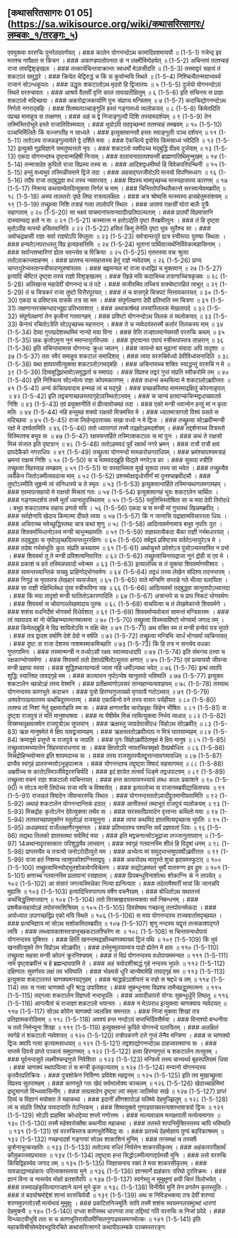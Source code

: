 ## [कथासरितसागरः 01 05] (https://sa.wikisource.org/wiki/कथासरित्सागरः/लम्बकः_१/तरङ्गः_५)

एवमुक्त्वा वररुचिः पुनरेतदवर्णयत् । ### कालेन योगनन्दोऽथ कामादिवशमाययौ ॥  (1-5-1)
गजेन्द्र इव मत्तश्च नापैक्षत स किंचन । ### अकाण्डपातोपनता कं न लक्ष्मीविमोहयेत् ॥  (1-5-2)
अचिन्तयं ततश्चाहं राजा तावद्विशृङ्खलः । ### तत्कार्यचिन्तयाक्रान्तः स्वधर्मो मेऽवसीदति ॥  (1-5-3)
तस्माद्वरं सहायं तं शकटालं समुद्धरे । ### क्रियेत चेद्विरुद्धं च किं स कुर्यान्मयि स्थिते ॥  (1-5-4)
निश्चित्यैतन्मयाभ्यर्थ्य राजानं सोऽन्धकूपतः । ### उद्धृतः शकटालोऽथ मृदवो हि द्विजातयः ॥ ५ (1-5-5)
दुर्जयो योगनन्दोऽयं स्थिते वररुचावतः । ### आश्रये वैतसीं वृत्तिं कालं तावत्प्रतीक्षितुम् ॥ ६ (1-5-6)
इति संचिन्त्य स प्राज्ञः शकटालो मदिच्छया । ### अकरोद्राजकार्याणि पुनः संप्राप्य मन्त्रिताम् ॥ ७ (1-5-7)
कदाचिद्योगनन्दोऽथ निर्गतो नगराद्बहिः । ### श्लिष्यत्पञ्चाङ्गुलिं हस्तं गङ्गामध्ये व्यलोकयत् ॥ ८ (1-5-8)
किमेतदिति पप्रच्छ मामाहूय स तत्क्षणम् । ### अहं च द्वे निजाङ्गुल्यौ दिशि तस्यामदर्शयम् ॥ ९ (1-5-9)
तेन तस्मिंस्तिरोभूते हस्ते राजातिविस्मयात् । ### भूयोऽपि तदपृच्छन्मां ततश्चाहं तमब्रवम् ॥ १० (1-5-10)
पञ्चभिर्मिलितैः किं यज्जगतीह न साध्यते । ### इत्युक्तवानसौ हस्तः स्वाङ्गुलीः पञ्च दर्शयन् ॥ ११ (1-5-11)
ततोऽस्य राजन्नङ्गुल्यावेते द्वे दर्शिते मया । ### ऐकचित्ये द्वयोरेव किमसाध्यं भवेदिति ॥ १२ (1-5-12)
इत्युक्ते गूढविज्ञाने समतुष्यत्ततो नृपः । ### शकटालो व्यषीदच्च मद्बुद्धिं वीक्ष्य दुर्जयाम् ॥ १३ (1-5-13)
एकदा योगनन्दश्च दृष्टवान्महिषीं निजाम् । ### वातायनाग्रात्पश्यन्तीं ब्राह्मणातिथिमुन्मुखम् ॥ १४ (1-5-14)
तन्मात्रादेव कुपितो राजा विप्रस्य तस्य सः । ### आदिशद्वधमीर्ष्या हि विवेकपरिपन्थिनी ॥ १५ (1-5-15)
हन्तुं वध्यभुवं तस्मिन्नीयमाने द्विजे तदा । ### अहसद्गतजीवोऽपि मत्स्यो विपणिमध्यगः ॥ १६ (1-5-16)
तदैष राजा तद्बुद्ध्वा वधं तस्य न्यवारयत् । ### विप्रस्य मामपृच्छच्च मत्स्यहासस्य कारणम् ॥ १७ (1-5-17)
निरूप्य कथयाम्येतदित्युक्त्वा निर्गतं च माम् । ### चिन्तितोपस्थितैकान्ते सरस्वत्येवमब्रवीत् ॥ १८ (1-5-18)
अस्य तालतरोः पृष्ठे तिष्ठ रात्रावलक्षितः । ### अत्र श्रोष्यसि मत्स्यस्य हासहेतुमसंशयम् ॥ १९ (1-5-19)
तच्छ्रुत्वा निशि तत्राहं गत्वा तालोपरि स्थितः । ### अपश्यं राक्षसीं घोरां बालैः पुत्रैः सहागताम् ॥ २० (1-5-20)
सा भक्ष्यं याचमानांस्तानवादीत्प्रतिपाल्यताम् । ### प्रातर्वो विप्रमांसानि दास्याम्यद्य हतो न सः ॥ २१ (1-5-21)
कस्मात्स न हतोऽद्येति पृष्टा तैरब्रवीत्पुनः । ### तं हि दृष्ट्वा मृतोऽपीह मत्स्यो हसितवानिति ॥ २२ (1-5-22)
हसितं किमु तेनेति पृष्टा भूयः सुतैश्च सा । ### अवोचद्राक्षसी राज्ञः सर्वा राज्ञ्योऽपि विप्लुताः ॥ २३ (1-5-23)
सर्वत्रान्तःपुरे ह्यत्र स्त्रीरूपाः पुरुषाः स्थिताः । ### हन्यतेऽनपराधस्तु विप्र इत्यहसत्तिमिः ॥ २४ (1-5-24)
भूतानां पार्थिवात्यर्थनिर्विवेकत्वहासिनाम् । ### सर्वान्तश्चारिणां ह्येता भवन्त्येव च विक्रियाः ॥ २५ (1-5-25)
एतत्तस्या वचः श्रुत्वा ततोऽपक्रान्तवाहनम् । ### प्रातश्च मत्स्यहासस्य हेतुं राज्ञे न्यवेदयम् ॥ २६ (1-5-26)
प्राप्य चान्तःपुरेभ्यस्तान्स्त्रीरूपान्पुरुषांस्ततः । ### बह्वमन्यत मां राजा वधाद्विप्रं च मुक्तवान् ॥ २७ (1-5-27)
इत्यादि चेष्टितं दृष्ट्वा तस्य राज्ञो विशृङ्खलम् । ### खिन्ने मयि कदाचिच्च तत्रागाच्चित्रकृन्नवः ॥ २८ (1-5-28)
अलिखत्स महादेवीं योगनन्दं च तं पटे । ### सजीवमिव तच्चित्रं वाक्चेष्टारहितं त्वभूत् ॥ २९ (1-5-29)
तं च चित्रकरं राजा तुष्टो वित्तैरपूरयत् । ### तं च वासगृहे चित्रपटं भित्तावकारयत् ॥ ३० (1-5-30)
एकदा च प्रविष्टस्य वासके तत्र सा मम । ### संपूर्णलक्षणा देवी प्रतिभाति स्म चित्रगा ॥ ३१ (1-5-31)
लक्षणान्तरसंबन्धादभ्यूह्य प्रतिभावशात् । ### अथाकार्षमहं तस्यास्तिलकं मेखलापदे ॥ ३२ (1-5-32)
संपूर्णलक्षणां तेन कृत्वैनां गतवानहम् । ### प्रविष्टो योगनन्दोऽथ तिलकं तं व्यलोकयत् ॥ ३३ (1-5-33)
केनायं रचितोऽत्रेति सोऽपृच्छच्च महत्तरान् । ### ते च न्यवेदयंस्तस्मै कर्तारं तिलकस्य माम् ॥ ३४ (1-5-34)
देव्या गुप्तप्रदेशस्थमिमं नान्यो मया विना । ### वेत्ति तज्ज्ञातवानेवमसौ वररुचिः कथम् ॥ ३५ (1-5-35)
छन्नः कृतोऽमुना नूनं ममान्तःपुरविप्लवः । ### दृष्टवानत एवायं स्त्रीरूपांस्तत्र तान्नरान् ॥ ३६ (1-5-36)
इति संचिन्तयामास योगनन्दः क्रुधा ज्वलन् । ### जायन्ते बत मूढानां संवादा अपि तादृशाः ॥ ३७ (1-5-37)
ततः स्वैरं समाहूय शकटालं समादिशत् । ### त्वया वररुचिर्वध्यो देवीविध्वंसनादिति ॥ ३८ (1-5-38)
यथा ज्ञापयसीत्युक्त्वा शकटालोऽगमद्बहिः । ### अचिन्तयच्च शक्तिः स्याद्धन्तुं वररुचिं न मे ॥ ३९ (1-5-39)
दिव्यबुद्धिप्रभावोऽसवुद्धर्ता च ममापदः । ### विप्रश्च तद्वरं गुप्तं संप्रति स्वीकरोमि तम् ॥ ४० (1-5-40)
इति निश्चित्य सोऽभ्येत्य राज्ञः कोपमकारणम् । ### वधान्तं कथयित्वा मे शकटालोऽब्रवीत्ततः ॥ ४१ (1-5-41)
अन्यं कंचित्प्रवादाय हन्म्यहं त्वं च मद्गृहे । ### प्रच्छन्नस्तिष्ठ मामस्माद्रक्षितुं कोपनान्नृपात् ॥ ४२ (1-5-42)
इति तद्वचनाच्छन्नस्तदगृहेऽवस्थितोऽभवम् । ### स चान्यं हतवान्कंचिन्मद्वधाख्यातये निशि ॥ ४३ (1-5-43)
एवं प्रयुक्तनीतिं तं प्रीत्यावोचमहं तदा । ### एको मन्त्री भवान्येन हन्तुं मां न कृता मतिः ॥ ४४ (1-5-44)
नहि हन्तुमहं शक्यो राक्षसो मित्रमस्ति मे । ### ध्यातमात्रागतो विश्वं ग्रसते स मदिच्छया ॥ ४५ (1-5-45)
राजा त्विहेन्द्रदत्ताख्यः सखा वध्यो न मे द्विजः । ### तच्छ्रुत्वा सोऽब्रवीन्मन्त्री रक्षो मे दर्श्यतामिति ॥ ४६ (1-5-46)
ततो ध्यातागतं तस्मै तद्रक्षोऽहमदर्शयम् । ### तद्दर्शनाच्च वित्रस्तो विस्मितश्च बभूव सः ॥ ४७ (1-5-47)
रक्षस्यन्तर्हिते तस्मिञ्शकटालः स मां पुनः । ### कथं ते राक्षसो मित्त्रं संजात इति पृष्टवान् ॥ ४८ (1-5-48)
ततोऽहमवदं पूर्वं रक्षार्थं नगरे भ्रमन् । ### रात्रौ रात्रौ क्षयं प्रापदेकैको नगराधिपः ॥ ४९ (1-5-49)
तच्छ्रुत्वा योगनन्दो मामकरोन्नगराधिपम् । ### भ्रमंश्चापश्यमत्राहं भ्रमन्तं राक्षसं निशि ॥ ५० (1-5-50)
स च मामवदद्ब्रूहि विद्यते नगरेऽत्र का । ### सुरूपा स्त्रीति तच्छ्रुत्वा विहस्याह तमब्रवम् ॥ ५१ (1-5-51)
या यस्याभिमता मूर्ख सुरूपा तस्य सा भवेत । ### तच्छ्रुत्वैव त्वयैकेन जितोऽस्मीत्यवदत्स माम् ॥ ५२ (1-5-52)
प्रश्नमोक्षाद्वधोत्तीर्णं मां पुनश्चाब्रवीदसौ । ### तुष्टोऽस्मीति सुहृन्मे त्वं संनिधास्ये च ते स्मृतः ॥ ५३ (1-5-53)
इत्युक्त्वान्तर्हिते तस्मिन्यथागतमगामहम् । ### एवमापत्सहायो मे राक्षसो मित्त्रतां गतः ॥ ५४ (1-5-54)
इत्युक्तवानहं भूयः शकटालेन चार्थितः । ### गङ्गामदर्शयं तस्मै मूर्तां ध्यानादुपस्थिताम् ॥ ५५ (1-5-55)
स्तुतिभिस्तोषिता सा च मया देवी तिरोदधे । बभूव शकटालश्च सहायः प्रणतो मयि ।  ५६ (1-5-56)
एकदा च स मन्त्री मां गुप्तस्थं खिन्नमब्रवीत् । ### सर्वज्ञेनापि खेदाय किमात्मा दीयते त्वया ॥ ५७ (1-5-57)
किं न जानासि यद्राज्ञामविचाररता धियः । ### अचिराच्च भवेच्छुद्धिस्तथा चात्र कथां शृणु ॥ ५८ (1-5-58)
आदित्यवर्मनामात्र बभूव नृपतिः पुरा । ### शिववर्माभिधानोऽस्य मन्त्री चाभून्महामतिः ॥ ५९ (1-5-59)
राज्ञस्तत्यैकदा चैका राज्ञी गर्भमधारयत् । ### तद्बुद्ध्वा स नृपोऽपृच्छदित्यन्तःपुररक्षिणः ॥ ६० (1-5-60)
वर्षद्वयं प्रविष्टस्य वर्ततेऽन्तःपुरेऽत्र मे । ### तदेषा गर्भसंभूतिः कुतः संप्रति कथ्यताम ॥ ६१ (1-5-61)
अथोचुस्ते प्रवेशोऽत्र पुंसोऽन्यस्यास्ति न प्रभो । ### शिववर्मा तु ते मन्त्री प्रविशत्यनिवारितः ॥ ६२ (1-5-62)
तच्छ्रुत्वाचिन्तयद्राजा नूनं द्रोही स एव मे । ### प्रकाशं च हते तस्मिन्नपवादो भवेन्मम ॥ ६३ (1-5-63)
इत्यालोच्य स तं युक्त्या शिववर्माणमीश्वरः । ### सामन्तस्यान्तिकं सख्युः प्राहिणोद्भोगवर्मणः ॥ ६४ (1-5-64)
तद्वधं तस्य लेखेन संदिश्य तदनन्तरम् । ### निगूढं स नृपस्तत्र लेखहारं व्यसर्जयत् ॥ ६५ (1-5-65)
याते मन्त्रिणि सप्ताहे गते भीत्या पलायिता । ### सा राज्ञी रक्षिभिर्लब्धा पुंसा स्त्रीरूपिणा सह ॥ ६६ (1-5-66)
आदित्यवर्मा तद्बुद्ध्वा सानुतापोऽभवत्तदा । ### किं मया तादृशो मन्त्री घातितोऽकारणादिति ॥ ६७ (1-5-67)
अत्रान्तरे स च प्राप निकटं भोगवर्मणः । ### शिववर्मा स चोपागाल्लेखमादाय पूरुषः ॥ ६८ (1-5-68)
वाचयित्वा च तं लेखमेकान्ते शिववर्मणे । ### शशंस वधनिर्देशं भोगवर्मा विधेर्वशात् ॥ ६९ (1-5-69)
शिववर्माप्यवोचत्तं सामन्तं मन्त्रिसत्तमः । ### त्वं व्यापादय मां नो चेन्निहन्म्यात्मानमात्मना ॥ ७० (1-5-70)
तच्छ्रुत्वा विस्मयाविष्टो भोगवर्मा जगाद तम् । ### किमेतद्ब्रूहि मे विप्र शापितोऽसि न वक्षि चेत् ॥ ७१ (1-5-71)
अथ वक्ति स्म तं मन्त्री हन्येयं यत्र भूपते । ### तत्र द्वादश वर्षाणि देशे देवो न वर्षति ॥ ७२ (1-5-72)
तच्छ्रुत्वा मन्त्रिभिः सार्धं भोगवर्मा व्यचिन्तयत् । ### दुष्टः स राजा देशस्य नाशमस्माकमिच्छति ॥ ७३ (1-5-73)
किं हि तत्र न सन्त्येव वधका गुप्तगामिनः । ### तस्मान्मन्त्री न वध्योऽसौ रक्ष्यः स्वात्मवधादपि ॥ ७४ (1-5-74)
इति संमन्त्र्य दत्त्वा च रक्षकान्भोगवर्मणा । ### शिववर्मा ततो देशात्प्रेषितोऽभूत्ततः क्षणात् ॥ ७५ (1-5-75)
एवं प्रत्याययौ जीवन्स मन्त्री प्रज्ञया स्वया । ### शुद्धिश्चात्यान्यतो जाता नहि धर्मोऽन्यथा भवेत् ॥ ७६ (1-5-76)
इत्थं तवापि शुद्धिः स्यात्तिष्ठ तावद्गृहे मम । ### कात्यायन नृपोऽप्येष सानुतापो भविष्यति ॥ ७७ (1-5-77)
इत्युक्तः शकटालेन च्छन्नोऽहं तस्य वेश्मनि । ### प्रतीक्षमाणोऽवसरं तान्यहान्यत्यवाहयम् ॥ ७८ (1-5-78)
तस्याथ योगनन्दस्य काणभूतेः कदाचन । ### पुत्रो हिरण्यगुप्ताख्यो मृगयायै गतोऽभवत् ॥ ७९ (1-5-79)
अश्ववेगात्प्रयातस्य कथंचिदूरमन्तरम् । ### एकाकिनो वने तस्य वासरः पर्यहीयत ॥ ८० (1-5-80)
ततश्च तां निशां नेतुं वृक्षमारोहति स्म सः । ### क्षणात्तत्रैव चारोहदृक्षः सिंहेन भीषितः ॥ ८१ (1-5-81)
स दृष्ट्वा राजपुत्रं तं मतिं मानुषभाषया । ### मा भैषीर्मम मित्त्रं त्वमित्युक्त्वा निर्भयं व्यधात् ॥ ८२ (1-5-82)
विस्रम्भादृक्षवाक्येन राजपुत्रोऽथ सुप्तवान् । ### ऋक्षस्तु जाग्रदेवासीदधः सिंहोऽथ सोऽब्रवीत् ॥ ८३ (1-5-83)
ऋक्ष मानुषमेतं मे क्षिप यावद्व्रजाम्यहम् । ### ऋक्षस्ततोऽब्रवीत्पाप न मित्रं घातयाम्यहम् ॥ ८४ (1-5-84)
क्रमादृक्षे प्रसुप्ते च राजपुत्रे च जाग्रति । ### पुनः सिंहोऽब्रवीदेतमृक्षं मे क्षिप मानुष ॥ ८५ (1-5-85)
तच्छ्रुत्वात्मभयात्तेन सिंहस्याराधनाय सः । ### क्षिप्तोऽपि नापतच्चित्रमृक्षो दैवप्रबोधितः ॥ ८६ (1-5-86)
मित्त्रद्रोहिन्भवोन्मत्त इति शापमदाच्च सः । ### तस्य राजसुतस्यैतद्वृत्तान्तावगमावधिम् ॥ ८७ (1-5-87)
प्राप्यैव स्वगृहं प्रातरुन्मत्तोऽभून्नृपात्मजः । ### योगनन्दश्च तद्दृष्ट्वा विषादं सहसागमत् ॥ ८८ (1-5-88)
अब्रवीच्च स कालेऽस्मिञ्जीवेद्वररुचिर्यदि । ### इदं ज्ञायेत तत्सर्वं धिङ्मे तद्वधपाटवम् ॥ ८९ (1-5-89)
तच्छ्रुत्वा वचनं राज्ञः शकटालो व्यचिन्तयत् । ### हन्त कात्यायनस्यायं लब्धः कालः प्रकाशने ॥ ९० (1-5-90)
न सोऽत्र मानी तिष्ठेच्च राजा मयि च विश्वसेत् । ### इत्यालोच्य स राजानमब्रवीद्याचिताभयः ॥ ९१ (1-5-91)
राजन्नलं विषादेन जीवन्वररुचिः स्थितः । ### योगनन्दस्ततोऽवादीद्द्रुतमानीयतामिति ॥ ९२ (1-5-92)
अथाहं शकटालेन योगनन्दान्तिकं हठात् । ### आनीतस्तं तथाभूतं राजपुत्रं व्यलोकयम् ॥ ९३ (1-5-93)
मित्त्रद्रोहः कृतोऽनेन देवेत्युक्त्वा तथैव सः । ### सरस्वतीप्रसादेन वृत्तान्तः कथितो मया ॥ ९४ (1-5-94)
ततस्तच्छापमुक्तेन स्तुतोऽहं राजसूनुना । ### त्वया कथमिदं ज्ञातमित्यपृच्छत्स भूपतिः ॥ ९५ (1-5-95)
अधाहमवदं राजँल्लक्षणैरनुमानतः । ### प्रतिभातश्च पश्यन्ति सर्वं प्रज्ञावतां धियः ॥ ९६ (1-5-96)
तद्यथा तिलको ज्ञातस्तथा सर्वमिदं मया । ### इति मद्वचनात्सोऽभूद्राजा लज्जानुतापवान् ॥  (1-5-97)
14अथानादृतसत्कारः परिशुद्ध्यैव लाभवान् । ### स्वगृहं गतवानस्मि शीलं हि विदुषां धनम् ॥ ९८ (1-5-98)
प्राप्तस्यैव च तत्रत्यो जनोऽरोदीत्पुरो मम । ### अभ्येत्य मां समुद्भान्तमुपवर्षोऽब्रवीत्ततः ॥ ९९ (1-5-99)
राजा हतं निशम्य त्वामुपकोशाग्निसाद्वपुः । ### अकरोदथ मातुस्ते शुचा हृदयमस्फुटत् ॥ १०० (1-5-100)
तच्छ्रुत्वाभिनवोद्भूतशोकावेगविचेतनः । ### सद्योऽहमपतं भूमौ वातरुग्ण इव द्रुमः ॥ १०१ (1-5-101)
क्षणाच्च गतवानस्मि प्रलापानां रसज्ञताम् । ### प्रियबन्धुविनाशोत्थः शोकाग्निः कं न तापयेत् ॥ १०२ (1-5-102)
आ संसारं जगत्यस्मिन्नेका नित्या ह्यनित्यता । ### तदेतामैश्वरीं मायां किं जानन्नपि मुह्यसि ॥ १०३ (1-5-103)
इत्यादिभिरुपागत्य वर्षेण वचनैरहम् । ### बोधितोऽथ यथातत्त्वं कथंचिद्धृतिमाप्तवान् ॥ १०४ (1-5-104)
ततो विरक्तहृदयस्त्यक्त्वा सर्वं निबन्धनम् । ### प्रशमैकसहायोऽहं तपोवनमशिश्रियम् ॥ १०५ (1-5-105)
दिवसेष्वथ गच्छत्सु तत्तपोवनमेकदा । ### अयोध्यात उपागच्छद्विप्र एको मयि स्थिते ॥ १०६ (1-5-106)
स मया योगनन्दस्य राज्यवार्तामपृच्छयत । ### प्रत्यभिज्ञाय मां सोऽथ सशोकमिदमब्रवीत् ॥ १०७ (1-5-107)
शृणु नन्दस्य यद्वृत्तं तत्सकाशाद्गते त्वयि । ### लब्ध्वावकाशस्तत्राभूच्छकटालश्चिरेण सः ॥ १०८ (1-5-108)
स चिन्तयन्वधोपायं योगनन्दस्य युक्तितः । ### क्षितिं खनन्तमद्राक्षीच्चाणक्याख्यं द्विजं पथि ॥ १०९ (1-5-109)
किं भुवं खनसीत्युक्ते तेन विप्रोऽथ सोऽब्रवीत् । ### दर्भमुन्मूलयाम्यत्र पादो ह्येतेन मे क्षतः ॥ ११० (1-5-110)
तच्छ्रुत्वा सहसा मन्त्री कोपनं क्रूरनिश्चयम् । ### तं विप्रं योगनन्दस्य वधोपायममन्यत ॥ १११ (1-5-111)
नाम पृष्ट्वाब्रवीत्तं च हे ब्रह्मन्दापयामि ते । ### अहं त्रयोदशीश्राद्धं गृहे नन्दस्य भूपतेः ॥ ११२ (1-5-112)
दक्षिणातः सुवर्णस्य लक्षं तव भविष्यति । ### भोक्ष्यसे धुरि चान्येषामेहि तावद्गृहं मम ॥ ११३ (1-5-113)
इत्युक्त्वा शकटालस्तं चाणक्यमनयद्गृहम् । ### श्राद्धाहेऽदर्शयत्तं च राज्ञे स श्रद्दधे च तम् ॥ ११४ (1-5-114)
ततः स गत्वा चाणक्यो धुरि श्राद्ध उपाविशत् । ### सुबन्धुनामा विप्रश्च तामैच्छद्धुरमात्मनः ॥ ११५ (1-5-115)
तद्गत्वा शकटालेन विज्ञप्तो नन्दभूपतिः । ### अवादीन्नापरो योग्यः सुबन्धुर्धुरि तिष्ठतु ॥ ११६ (1-5-116)
आगत्यैतां चं राजाज्ञां शकटालो भयानतः । ### न मेऽपराध इत्युक्त्वा चाणक्याय न्यवेदयत् ॥ ११७ (1-5-117)
सोऽथ कोपेन चाणक्यो ज्वलन्निव समन्ततः । ### निजां मुक्त्वा शिखां तत्र प्रतिज्ञामकरोदिमाम् ॥ ११८ (1-5-118)
अवश्यं हन्त नन्दोऽयं सप्तभिर्दिवसैर्मया । ### विनाश्यो बन्धनीया च ततो निर्मन्युना शिखा ॥ ११९ (1-5-119)
इत्युक्तवन्तं कुपिते योगनन्दे पलायितम् । ### अलक्षितं स्वगेहे तं शकटालो न्यवेशयत् ॥ १२० (1-5-120)
तत्रोपकरणे दत्ते गुप्तं तेनैव मन्त्रिणा । ### स चाणक्यो द्विजः क्वापि गत्वा कृत्यामसाधयत् ॥ १२१ (1-5-121)
तद्वशाद्योगनन्दोऽथ दाहज्वरमवाप्य सः । ### सप्तमे दिवसे प्राप्ते पञ्चत्वं समुपागमत् ॥ १२२ (1-5-122)
हत्वा हिरण्यगुप्तं च शकटालेन तत्सुतम् । ### पूर्वनन्दसुते लक्ष्मीश्चन्द्रगुप्ते निवेशिता ॥ १२३ (1-5-123)
मन्त्रित्वे तस्य चाभ्यर्थ्य बृहस्पतिसमं धिया । ### चाणक्यं स्थापयित्वा तं स मन्त्री कृतकृत्यताम् ॥ १२४ (1-5-124)
मन्वानो योगनन्दस्य कृतवैरप्रतिक्रियः । ### पुत्रशोकेन निर्विण्णः प्रविवेश महद्वनम् ॥ १२५ (1-5-125)
इति तव मुखाच्छ्रुत्वा विप्रस्य सुतरामहम् । ### काणभूते गतः खेदं सर्वमालोक्य चञ्चलम् ॥ १२६ (1-5-126)
खेदाच्चाहमिमां द्रष्टुमागतो विन्ध्यवासिनीम् । ### तत्प्रसादेन दृष्ट्वा त्वां स्मृता जातिर्मया सखे ॥ १२७ (1-5-127)
प्राप्तं दिव्यं च विज्ञानं मयोक्ता ते महाकथा । ### इदानीं क्षीणशापोऽहं यतिष्ये देहमुज्झितुम् ॥ १२८ (1-5-128)
त्वं च संप्रति तिष्ठेह यावदायाति तेऽन्तिकम् । ### शिष्ययुक्तो गुणाढ्याख्यस्त्यक्तभाषात्रयो द्विजः ॥ १२९ (1-5-129)
सोऽपि ह्यहमिव क्रोधाद्देव्या शप्तो गणोत्तमः । ### माल्यवान्नाम मत्पक्षपाती मर्त्यत्वमागतः ॥ १३० (1-5-130)
तस्मै महेश्वरोक्तैषा कथनीया महाकथा । ### ततस्ते शापनिर्मुक्तिस्तस्य चापि भविष्यति ॥ १३१ (1-5-131)
एवं वररुचिस्तत्र काणभूतेर्निवेद्य सः । ### प्रतस्थे देहमोक्षाय पुण्यं बदरिकाश्रमम् ॥ १३२ (1-5-132)
गच्छन्ददर्श गङ्गायां सोऽथ शाकाशिनं मुनिम् । ### तत्समक्षं च तस्यर्षेः कुशेनाभूत्करक्षतिः ॥ १३३ (1-5-133)
ततोऽस्य रुधिरं निर्यत्तेन शाकरसीकृतम् । ### अहंकारपरीक्षार्थं कौतुकात्स्वप्रभावतः ॥ १३४ (1-5-134)
तद्दृष्ट्वा हन्त सिद्धोऽस्मीत्यगाद्दर्पमसौ मुनिः । ### ततो वररुचिः किंचिद्विहस्येव जगाद तम् ॥ १३५ (1-5-135)
जिज्ञासनाय रक्तं ते मया शाकरसीकृतम् । ### यावन्नाद्याप्यहंकारः परित्यक्तस्त्वया मुने ॥ १३६ (1-5-136)
ज्ञानमार्गे ह्यहंकारः परिघो दुरतिक्रमः । ### ज्ञानं विना च नास्त्येव मोक्षो व्रतशतैरपि ॥ १३७ (1-5-137)
स्वर्गस्तु न मुमुक्षूणां क्षयी चित्तं विलोभयेत् । ### तस्मादहंकृतित्यागाज्ज्ञाने यत्नं मुने कुरु ॥ १३८ (1-5-138)
विनीयैवं मुनिं तेन प्रणतेन कृतस्तुतिः । ### तं बदर्याश्रमोद्देशं शान्तं वररुचिर्ययौ ॥ १३९ (1-5-139)
अथ स निविडभक्त्या तत्र देवीं शरण्यां शरणमुपगतोऽसौ मर्त्यभावं मुमुक्षुः । ### प्रकटितनिजमूर्तिः सापि तस्मै शशंस स्वयमनलसमुत्थां धारणां देहमुक्त्यै ॥ १४० (1-5-140)
दग्ध्वा शरीरमथ धारणया तया तद्दिव्यां गतिं वररुचिः स निजां प्रपेदे । ### विन्ध्याटवीभुवि ततः स च काणभूतिरासीदमीप्सितगुणाढ्यसमागमोत्कः ॥ १४१ (1-5-141)
इति महाकविश्रीसोमदेवभट्टविरचिते कथासरित्सागरे कथापीठलम्बके पञ्चमस्तरङ्गः